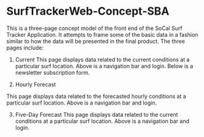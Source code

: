 # SurfTrackerWeb-Concept-SBA
This is a three-page concept model of the front end of the SoCal Surf Tracker Application. It attempts to frame some of the basic data in a fashion similar to how the data will be presented in the final product. The three pages include:

1. Current
This page displays data related to the current conditions at a particular surf location. Above is a navigation bar and login. Below is a newsletter subscription form.

2. Hourly Forecast

This page displays data related to the forecasted hourly conditions at a particular surf location. Above is a navigation bar and login. 

3. Five-Day Forecast
This page displays data related to the current conditions at a particular surf location. Above is a navigation bar and login.